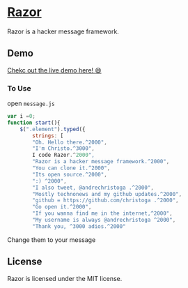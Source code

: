<a href="http://christoga.github.io/razor">Razor</a>
===========

Razor is a hacker message framework.

## Demo
<a href="http://christoga.github.io/razor">Chekc out the live demo here! :smile:</a>

### To Use

open `message.js`

```javascript
var i =0;
function start(){
	$(".element").typed({
		strings: [
		"Oh. Hello there.^2000",
		"I'm Christo.^3000",
		I code Razor.^2000",
		"Razor is a hacker message framework.^2000",
		"You can clone it.^2000",
		"Its open source.^2000",
		":) ^2000",
		"I also tweet, @andrechristoga .^2000",
		"Mostly technonews and my github updates.^2000",
		"github = https://github.com/christoga .^2000",
		"Go open it.^2000",
		"If you wanna find me in the internet,^2000",
		"My username is always @andrechristoga ^2000",
		"Thank you, ^3000 adios.^2000"
```
Change them to your message
## License

Razor is licensed under the MIT license.

